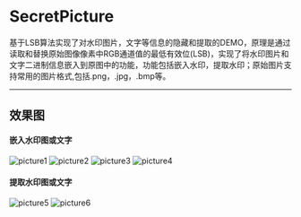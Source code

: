 # SecretPicture
基于LSB算法实现了对水印图片，文字等信息的隐藏和提取的DEMO，原理是通过读取和替换原始图像像素中RGB通道值的最低有效位(LSB)，实现了将水印图片和文字二进制信息嵌入到原图中的功能，功能包括嵌入水印，提取水印；原始图片支持常用的图片格式,包括.png，.jpg，.bmp等。

* * *
## 效果图
#### **嵌入水印图或文字**
![picture1](https://github.com/Ethanhang/SecretPicture/raw/main/images/Screenshot_20220303-174148.jpg)
![picture2](https://github.com/Ethanhang/SecretPicture/raw/main/images/Screenshot_20220303-174157.jpg)
![picture3](https://github.com/Ethanhang/SecretPicture/raw/main/images/Screenshot_20220303-174215.jpg)
![picture4](https://github.com/Ethanhang/SecretPicture/raw/main/images/Screenshot_20220303-174414.jpg)
#### **提取水印图或文字**
![picture5](https://github.com/Ethanhang/SecretPicture/raw/main/images/Screenshot_20220303-174221.jpg)
![picture6](https://github.com/Ethanhang/SecretPicture/raw/main/images/Screenshot_20220303-174420.jpg)
